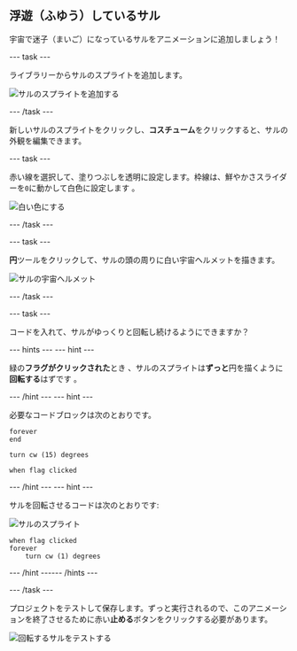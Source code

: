 ## 浮遊（ふゆう）しているサル

宇宙で迷子（まいご）になっているサルをアニメーションに追加しましょう！

--- task ---

ライブラリーからサルのスプライトを追加します。

![サルのスプライトを追加する](images/space-monkey-sprite.png)

--- /task ---

新しいサルのスプライトをクリックし、**コスチューム**をクリックすると、サルの外観を編集できます。

--- task ---

赤い線を選択して、塗りつぶしを透明に設定します。枠線は、鮮やかさスライダーを`0`に動かして白色に設定します 。

![白い色にする](images/make-white.png)

--- /task ---

--- task ---

**円**ツールをクリックして、サルの頭の周りに白い宇宙ヘルメットを描きます。

![サルの宇宙ヘルメット](images/space-monkey-edit.png)

--- /task ---

--- task ---

コードを入れて、サルがゆっくりと回転し続けるようにできますか？

--- hints ---
 --- hint ---

緑の**フラグがクリックされた**とき 、サルのスプライトは**ずっと**円を描くように**回転する**はずです 。

--- /hint --- --- hint ---

必要なコードブロックは次のとおりです。

```blocks3
forever
end

turn cw (15) degrees

when flag clicked
```

--- /hint --- --- hint ---

サルを回転させるコードは次のとおりです:

![サルのスプライト](images/sprite-monkey.png)

```blocks3
when flag clicked
forever
    turn cw (1) degrees
```

--- /hint ------ /hints ---

--- /task ---

プロジェクトをテストして保存します。ずっと実行されるので、このアニメーションを終了させるために赤い**止める**ボタンをクリックする必要があります。

![回転するサルをテストする](images/space-spin-test.png)